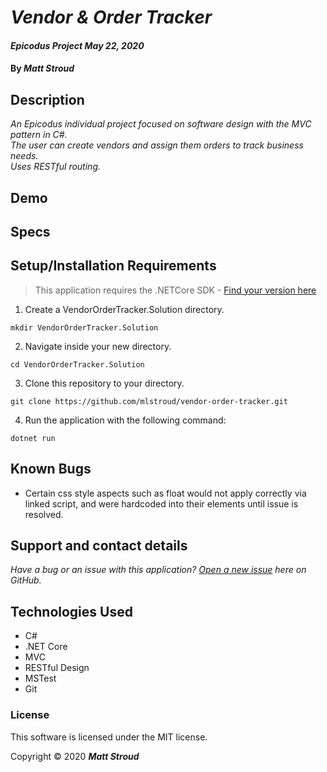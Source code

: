 # _Vendor & Order Tracker_

#### _Epicodus Project May 22, 2020_

#### By _**Matt Stroud**_

## Description

_An Epicodus individual project focused on software design with the MVC pattern in C#._  
_The user can create vendors and assign them orders to track business needs._  
_Uses RESTful routing._

## Demo

## Specs


## Setup/Installation Requirements
> This application requires the .NETCore SDK - [Find your version here](https://dotnet.microsoft.com/download/dotnet-core/2.2)

1. Create a VendorOrderTracker.Solution directory.
```
mkdir VendorOrderTracker.Solution
```
2. Navigate inside your new directory.
```
cd VendorOrderTracker.Solution
```
3. Clone this repository to your directory.
```
git clone https://github.com/mlstroud/vendor-order-tracker.git
```
4. Run the application with the following command:
```
dotnet run
```

## Known Bugs

* Certain css style aspects such as float would not apply correctly via linked script, and were hardcoded into their elements until issue is resolved.
 
## Support and contact details

_Have a bug or an issue with this application? [Open a new issue](https://github.com/mlstroud/vendor-order-tracker/issues) here on GitHub._

## Technologies Used

* C#
* .NET Core
* MVC
* RESTful Design
* MSTest
* Git

### License

This software is licensed under the MIT license.

Copyright © 2020 **_Matt Stroud_**